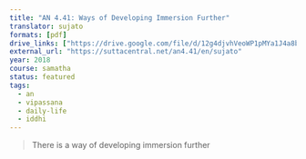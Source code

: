 ```yaml
---
title: "AN 4.41: Ways of Developing Immersion Further"
translator: sujato
formats: [pdf]
drive_links: ["https://drive.google.com/file/d/12g4djvhVeoWP1pMYa1J4a8bYMuHlB_tk"]
external_url: "https://suttacentral.net/an4.41/en/sujato"
year: 2018
course: samatha
status: featured
tags:
  - an
  - vipassana
  - daily-life
  - iddhi
---
```


> There is a way of developing immersion further
